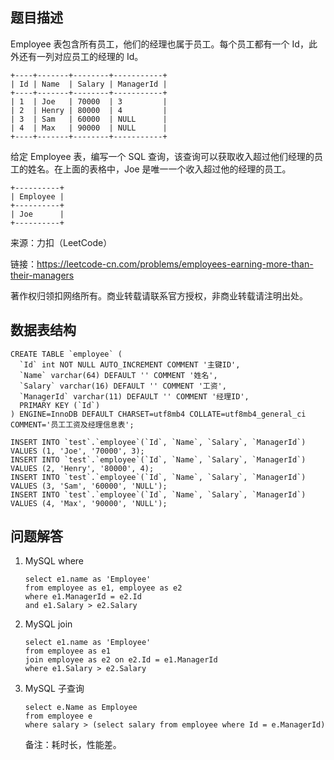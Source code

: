 ## 题目描述

Employee 表包含所有员工，他们的经理也属于员工。每个员工都有一个 Id，此外还有一列对应员工的经理的 Id。

```
+----+-------+--------+-----------+
| Id | Name  | Salary | ManagerId |
+----+-------+--------+-----------+
| 1  | Joe   | 70000  | 3         |
| 2  | Henry | 80000  | 4         |
| 3  | Sam   | 60000  | NULL      |
| 4  | Max   | 90000  | NULL      |
+----+-------+--------+-----------+
```

给定 Employee 表，编写一个 SQL 查询，该查询可以获取收入超过他们经理的员工的姓名。在上面的表格中，Joe 是唯一一个收入超过他的经理的员工。

```
+----------+
| Employee |
+----------+
| Joe      |
+----------+
```

来源：力扣（LeetCode）

链接：https://leetcode-cn.com/problems/employees-earning-more-than-their-managers

著作权归领扣网络所有。商业转载请联系官方授权，非商业转载请注明出处。

## 数据表结构

```
CREATE TABLE `employee` (
  `Id` int NOT NULL AUTO_INCREMENT COMMENT '主键ID',
  `Name` varchar(64) DEFAULT '' COMMENT '姓名',
  `Salary` varchar(16) DEFAULT '' COMMENT '工资',
  `ManagerId` varchar(11) DEFAULT '' COMMENT '经理ID',
  PRIMARY KEY (`Id`)
) ENGINE=InnoDB DEFAULT CHARSET=utf8mb4 COLLATE=utf8mb4_general_ci COMMENT='员工工资及经理信息表';

INSERT INTO `test`.`employee`(`Id`, `Name`, `Salary`, `ManagerId`) VALUES (1, 'Joe', '70000', 3);
INSERT INTO `test`.`employee`(`Id`, `Name`, `Salary`, `ManagerId`) VALUES (2, 'Henry', '80000', 4);
INSERT INTO `test`.`employee`(`Id`, `Name`, `Salary`, `ManagerId`) VALUES (3, 'Sam', '60000', 'NULL');
INSERT INTO `test`.`employee`(`Id`, `Name`, `Salary`, `ManagerId`) VALUES (4, 'Max', '90000', 'NULL');

```

## 问题解答

1. MySQL where

    ```
    select e1.name as 'Employee'
    from employee as e1, employee as e2
    where e1.ManagerId = e2.Id
    and e1.Salary > e2.Salary
    
    ```
   
2. MySQL join

    ```
    select e1.name as 'Employee'
    from employee as e1
    join employee as e2 on e2.Id = e1.ManagerId
    where e1.Salary > e2.Salary
    
    ```
   
3. MySQL 子查询

    ```
    select e.Name as Employee
    from employee e
    where salary > (select salary from employee where Id = e.ManagerId)
    
    ```
   备注：耗时长，性能差。
   

   